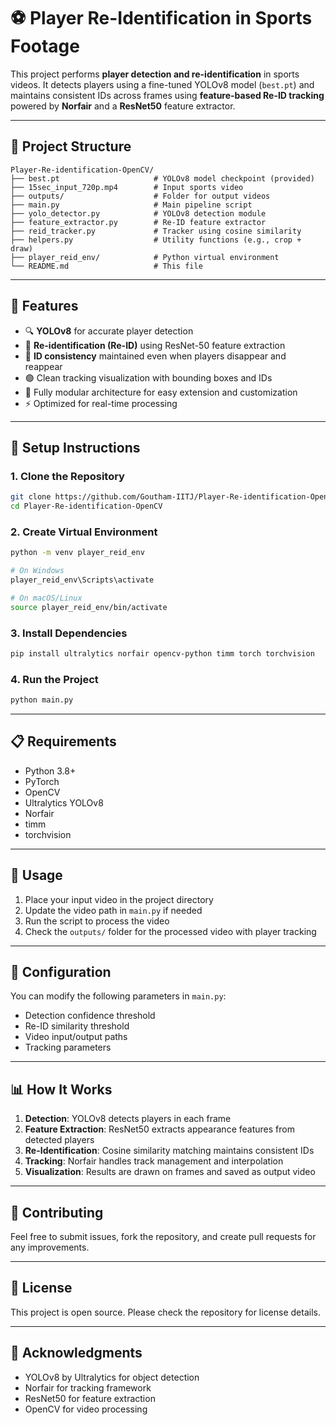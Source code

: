 # ⚽ Player Re-Identification in Sports Footage

This project performs **player detection and re-identification** in sports videos. It detects players using a fine-tuned YOLOv8 model (`best.pt`) and maintains consistent IDs across frames using **feature-based Re-ID tracking** powered by **Norfair** and a **ResNet50** feature extractor.

---

## 📁 Project Structure

```
Player-Re-identification-OpenCV/
├── best.pt                     # YOLOv8 model checkpoint (provided)
├── 15sec_input_720p.mp4        # Input sports video
├── outputs/                    # Folder for output videos
├── main.py                     # Main pipeline script
├── yolo_detector.py            # YOLOv8 detection module
├── feature_extractor.py        # Re-ID feature extractor
├── reid_tracker.py             # Tracker using cosine similarity
├── helpers.py                  # Utility functions (e.g., crop + draw)
├── player_reid_env/            # Python virtual environment
└── README.md                   # This file
```

---

## 🚀 Features

- 🔍 **YOLOv8** for accurate player detection
- 🎯 **Re-identification (Re-ID)** using ResNet-50 feature extraction
- 🔁 **ID consistency** maintained even when players disappear and reappear
- 🟢 Clean tracking visualization with bounding boxes and IDs
- 🧠 Fully modular architecture for easy extension and customization
- ⚡ Optimized for real-time processing

---

## 🧩 Setup Instructions

### 1. Clone the Repository

```bash
git clone https://github.com/Goutham-IITJ/Player-Re-identification-OpenCV.git
cd Player-Re-identification-OpenCV
```

### 2. Create Virtual Environment

```bash
python -m venv player_reid_env

# On Windows
player_reid_env\Scripts\activate

# On macOS/Linux
source player_reid_env/bin/activate
```

### 3. Install Dependencies

```bash
pip install ultralytics norfair opencv-python timm torch torchvision
```

### 4. Run the Project

```bash
python main.py
```

---

## 📋 Requirements

- Python 3.8+
- PyTorch
- OpenCV
- Ultralytics YOLOv8
- Norfair
- timm
- torchvision

---

## 🎥 Usage

1. Place your input video in the project directory
2. Update the video path in `main.py` if needed
3. Run the script to process the video
4. Check the `outputs/` folder for the processed video with player tracking

---

## 🔧 Configuration

You can modify the following parameters in `main.py`:

- Detection confidence threshold
- Re-ID similarity threshold
- Video input/output paths
- Tracking parameters

---

## 📊 How It Works

1. **Detection**: YOLOv8 detects players in each frame
2. **Feature Extraction**: ResNet50 extracts appearance features from detected players
3. **Re-Identification**: Cosine similarity matching maintains consistent IDs
4. **Tracking**: Norfair handles track management and interpolation
5. **Visualization**: Results are drawn on frames and saved as output video

---

## 🤝 Contributing

Feel free to submit issues, fork the repository, and create pull requests for any improvements.

---

## 📝 License

This project is open source. Please check the repository for license details.

---

## 🙏 Acknowledgments

- YOLOv8 by Ultralytics for object detection
- Norfair for tracking framework
- ResNet50 for feature extraction
- OpenCV for video processing
